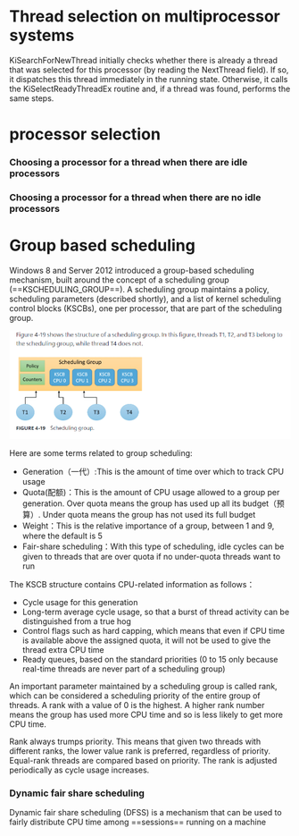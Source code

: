 # Thread selection on multiprocessor systems

KiSearchForNewThread initially checks whether there is already a thread that was selected for this processor (by reading the NextThread field). If so, it dispatches this thread immediately in the running state. Otherwise, it calls the KiSelectReadyThreadEx routine and, if a thread was found, performs the same steps.

# processor selection

### Choosing a processor for a thread when there are idle processors


### Choosing a processor for a thread when there are no idle processors

# Group based scheduling

Windows 8 and Server 2012 introduced a group-based scheduling mechanism, built around the concept of a scheduling group (==KSCHEDULING_GROUP==). A scheduling group maintains a policy, scheduling parameters (described shortly), and a list of kernel scheduling control blocks (KSCBs), one per processor, that are part of the scheduling group. 

![image.png](images/WEBRESOURCE6cfed7a79698be5ef8101caf05b8ef8cimage.png)

Here are some terms related to group scheduling:

- Generation（一代）:This is the amount of time over which to track CPU usage
- Quota(配额)：This is the amount of CPU usage allowed to a group per generation. Over quota means the group has used up all its budget（预算）. Under quota means the group has not used its full budget
- Weight：This is the relative importance of a group, between 1 and 9, where the default is 5
- Fair-share scheduling：With this type of scheduling, idle cycles can be given to threads that are over quota if no under-quota threads want to run

The KSCB structure contains CPU-related information as follows：

- Cycle usage for this generation
- Long-term average cycle usage, so that a burst of thread activity can be distinguished from a true hog
- Control flags such as hard capping, which means that even if CPU time is available above the assigned quota, it will not be used to give the thread extra CPU time
- Ready queues, based on the standard priorities (0 to 15 only because real-time threads are never part of a scheduling group)

An important parameter maintained by a scheduling group is called rank, which can be considered a scheduling priority of the entire group of threads. A rank with a value of 0 is the highest. A higher rank number means the group has used more CPU time and so is less likely to get more CPU time.

Rank always trumps priority. This means that given two threads with different ranks, the lower value rank is preferred, regardless of priority. Equal-rank threads are compared based on priority. The rank is adjusted periodically as cycle usage increases.

### Dynamic fair share scheduling

Dynamic fair share scheduling (DFSS) is a mechanism that can be used to fairly distribute CPU time among ==sessions== running on a machine
